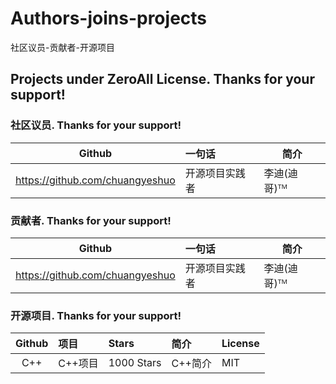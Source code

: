# Authors-joins-projects
社区议员-贡献者-开源项目
## Projects under ZeroAll License. Thanks for your support!

### 社区议员. Thanks for your support!
| Github | 一句话|简介|
|:---:|:---|----|
| https://github.com/chuangyeshuo | 开源项目实践者|李迪(迪哥)ᵀᴹ|

### 贡献者. Thanks for your support!
| Github | 一句话|简介|
|:---:|:---|----|
| https://github.com/chuangyeshuo | 开源项目实践者|李迪(迪哥)ᵀᴹ|

### 开源项目. Thanks for your support!
| Github | 项目|Stars|简介|License|
|:---:|:---|:---|:---|----|
| C++ | C++项目|1000 Stars|C++简介|MIT|
